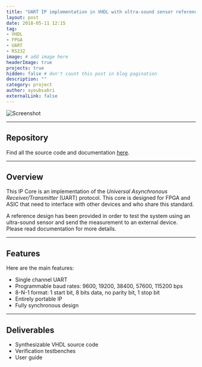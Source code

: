 ```yaml
---
title: "UART IP implementation in VHDL with ultra-sound sensor reference design"
layout: post
date: 2018-05-11 12:15
tag:
- VHDL
- FPGA
- UART
- RS232
image: # add image here
headerImage: true
projects: true
hidden: false # don't count this post in blog pagination
description: ""
category: project
author: ayoubsabri
externalLink: false
---
```


![Screenshot](https://imgur.com/vgQXNkq.png)

---

## Repository

Find all the source code and documentation [here](https://github.com/AyoubSabri/UART_US_VHDL).

---

## Overview

This IP Core is an implementation of the _Universal Asynchronous Receiver/Transmitter_
(UART) protocol. This core is designed for FPGA and ASIC that need to interface with other
devices and who share this standard.

A reference design has been provided in order to test the system using an ultra-sound sensor and send the measurement to an external device. Please read documentation for more details.

---

## Features

Here are the main features:

- Single channel UART
- Programmable baud rates: 9600, 19200, 38400, 57600, 115200 bps
- 8-N-1 format: 1 start bit, 8 bits data, no parity bit, 1 stop bit
- Entirely portable IP
- Fully synchronous design

---

## Deliverables

- Synthesizable VHDL source code
- Verification testbenches
- User guide
